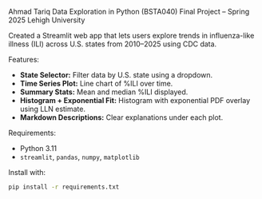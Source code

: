 Ahmad Tariq
Data Exploration in Python (BSTA040) Final Project – Spring 2025
Lehigh University

Created a Streamlit web app that lets users explore trends in influenza-like illness (ILI) across U.S. states from 2010–2025 using CDC data.

Features:
- **State Selector:** Filter data by U.S. state using a dropdown.
- **Time Series Plot:** Line chart of %ILI over time.
- **Summary Stats:** Mean and median %ILI displayed.
- **Histogram + Exponential Fit:** Histogram with exponential PDF overlay using LLN estimate.
- **Markdown Descriptions:** Clear explanations under each plot.

Requirements:
- Python 3.11  
- `streamlit`, `pandas`, `numpy`, `matplotlib`

Install with:
```bash
pip install -r requirements.txt



